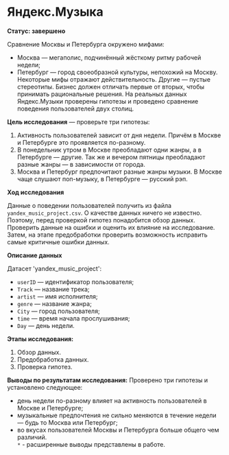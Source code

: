 # Яндекс.Музыка

**Статус: завершено**

Сравнение Москвы и Петербурга окружено мифами:
- Москва — мегаполис, подчинённый жёсткому ритму рабочей недели;
- Петербург — город своеобразной культуры, непохожий на Москву.
Некоторые мифы отражают действительность. Другие — пустые стереотипы. Бизнес должен отличать первые от вторых, чтобы принимать рациональные решения. На реальных данных Яндекс.Музыки проверены гипотезы и проведено сравнение поведения пользователей двух столиц.

**Цель исследования** — проверьте три гипотезы:
 1. Активность пользователей зависит от дня недели. Причём в Москве и Петербурге это проявляется по-разному.
 2. В понедельник утром в Москве преобладают одни жанры, а в Петербурге — другие. Так же и вечером пятницы преобладают разные жанры — в зависимости от города. 
 3. Москва и Петербург предпочитают разные жанры музыки. В Москве чаще слушают поп-музыку, в Петербурге — русский рэп.

**Ход исследования**

Данные о поведении пользователей получить из файла `yandex_music_project.csv`. О качестве данных ничего не известно. Поэтому, перед проверкой гипотез понадобится обзор данных. Проверить данные на ошибки и оценить их влияние на исследование. Затем, на этапе предобработки проверить возможность исправить самые критичные ошибки данных.

**Описание данных**

Датаcет 'yandex_music_project':
* `userID` — идентификатор пользователя;
* `Track` — название трека;  
* `artist` — имя исполнителя;
* `genre` — название жанра;
* `City` — город пользователя;
* `time` — время начала прослушивания;
* `Day` — день недели.

**Этапы исследования:**
 1. Обзор данных.
 2. Предобработка данных.
 3. Проверка гипотез.
  
**Выводы по результатам исследования:** 
Проверено три гипотезы и установлено следующее: 
 - день недели по-разному влияет на активность пользователей в Москве и Петербурге;
 - музыкальные предпочтения не сильно меняются в течение недели — будь то Москва или Петербург; 
 - во вкусах пользователей Москвы и Петербурга больше общего чем различий.  
`*` - расширенные выводы представлены в работе.
